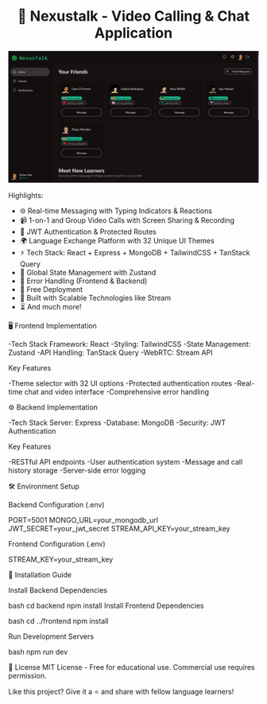 <h1 align="center">🌟 Nexustalk - Video Calling & Chat Application</h1>

![Demo App](/frontend/public/screenshot-for-readme.png)

Highlights:

- 🌐 Real-time Messaging with Typing Indicators & Reactions
- 📹 1-on-1 and Group Video Calls with Screen Sharing & Recording
- 🔐 JWT Authentication & Protected Routes
- 🌍 Language Exchange Platform with 32 Unique UI Themes
- ⚡ Tech Stack: React + Express + MongoDB + TailwindCSS + TanStack Query
- 🧠 Global State Management with Zustand
- 🚨 Error Handling (Frontend & Backend)
- 🚀 Free Deployment
- 🎯 Built with Scalable Technologies like Stream
- ⏳ And much more!


🖥️ Frontend Implementation

-Tech Stack Framework: React
-Styling: TailwindCSS
-State Management: Zustand
-API Handling: TanStack Query
-WebRTC: Stream API

Key Features

-Theme selector with 32 UI options
-Protected authentication routes
-Real-time chat and video interface
-Comprehensive error handling


⚙️ Backend Implementation

-Tech Stack Server: Express
-Database: MongoDB
-Security: JWT Authentication

Key Features

-RESTful API endpoints
-User authentication system
-Message and call history storage
-Server-side error logging


🛠️ Environment Setup

Backend Configuration (.env)

PORT=5001
MONGO_URL=your_mongodb_url
JWT_SECRET=your_jwt_secret
STREAM_API_KEY=your_stream_key

Frontend Configuration (.env)

STREAM_KEY=your_stream_key


🚀 Installation Guide

Install Backend Dependencies

bash
cd backend
npm install
Install Frontend Dependencies

bash
cd ../frontend
npm install

Run Development Servers

bash
npm run dev



📜 License
MIT License - Free for educational use. Commercial use requires permission.

Like this project? Give it a ⭐ and share with fellow language learners!